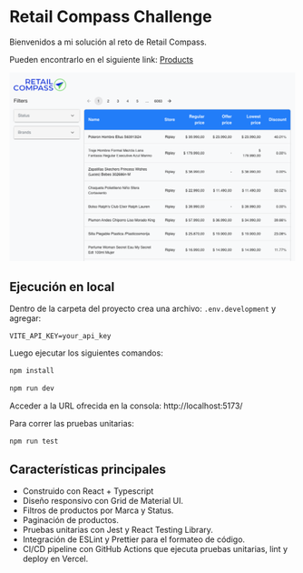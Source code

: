 # Retail Compass Challenge

Bienvenidos a mi solución al reto de Retail Compass.

Pueden encontrarlo en el siguiente link: [Products](https://products-steel-xi.vercel.app/)

![Screenshot](screenshot.png)

## Ejecución en local

Dentro de la carpeta del proyecto crea una archivo: `.env.development` y agregar:

```
VITE_API_KEY=your_api_key
```

Luego ejecutar los siguientes comandos:

```bash
npm install
```
```bash
npm run dev
```
Acceder a la URL ofrecida en la consola: http://localhost:5173/

Para correr las pruebas unitarias:

```bash
npm run test
```

## Características principales


- Construido con React + Typescript
- Diseño responsivo con Grid de Material UI.
- Filtros de productos por Marca y Status.
- Paginación de productos.
- Pruebas unitarias con Jest y React Testing Library.
- Integración de ESLint y Prettier para el formateo de código.
- CI/CD pipeline con GitHub Actions que ejecuta pruebas unitarias, lint y deploy en Vercel.
